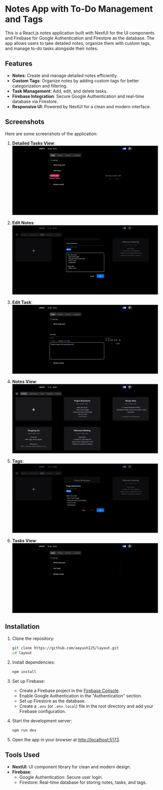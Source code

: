 # Notes App with To-Do Management and Tags

This is a React.js notes application built with NextUI for the UI components and Firebase for Google Authentication and Firestore as the database. The app allows users to take detailed notes, organize them with custom tags, and manage to-do tasks alongside their notes.

## Features

- **Notes**: Create and manage detailed notes efficiently.
- **Custom Tags**: Organize notes by adding custom tags for better categorization and filtering.
- **Task Management**: Add, edit, and delete tasks.
- **Firebase Integration**: Secure Google Authentication and real-time database via Firestore.
- **Responsive UI**: Powered by NextUI for a clean and modern interface.

## Screenshots

Here are some screenshots of the application:

1. **Detailed Tasks View**:
   ![Detailed Tasks](./screenshots/detailed_tasks.png)

2. **Edit Notes**:
   ![Edit Notes](./screenshots/edit_notes.png)

3. **Edit Task**:
   ![Edit Task](./screenshots/edit_task.png)

4. **Notes View**:
   ![Notes](./screenshots/notes.png)

5. **Tags**:
   ![Tags](./screenshots/tag.png)

6. **Tasks View**:
   ![Tasks](./screenshots/tasks.png)

## Installation

1. Clone the repository:

   ```bash
   git clone https://github.com/aayush125/layout.git
   cd layout
   ```

2. Install dependencies:

   ```bash
   npm install
   ```

3. Set up Firebase:

   - Create a Firebase project in the [Firebase Console](https://console.firebase.google.com/).
   - Enable Google Authentication in the "Authentication" section.
   - Set up Firestore as the database.
   - Create a `.env` (or `.env.local`) file in the root directory and add your Firebase configuration.

4. Start the development server:

   ```bash
   npm run dev
   ```

5. Open the app in your browser at [http://localhost:5173](http://localhost:5173).

## Tools Used

- **NextUI**: UI component library for clean and modern design.
- **Firebase**:
  - Google Authentication: Secure user login.
  - Firestore: Real-time database for storing notes, tasks, and tags.

